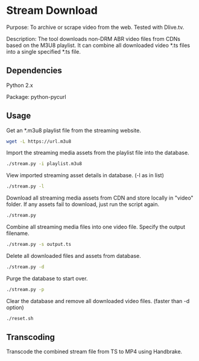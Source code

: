 # Stream Download

Purpose: To archive or scrape video from the web. Tested with Dlive.tv. 

Description: The tool downloads non-DRM ABR video files from CDNs based on the M3U8 playlist. It can combine all downloaded video \*.ts files into a single specified \*.ts file. 

## Dependencies

Python 2.x

Package: python-pycurl

## Usage

Get an \*.m3u8 playlist file from the streaming website.

```bash
wget -L https://url.m3u8
```

Import the streaming media assets from the playlist file into the database.

```bash
./stream.py -i playlist.m3u8
```

View imported streaming asset details in database. (-l as in list)

```bash
./stream.py -l
```

Download all streaming media assets from CDN and store locally in "video" folder. If any assets fail to download, just run the script again.

```bash
./stream.py
```

Combine all streaming media files into one video file. Specify the output filename.

```bash
./stream.py -s output.ts
```

Delete all downloaded files and assets from database.

```bash
./stream.py -d
```

Purge the database to start over.

```bash
./stream.py -p
```

Clear the database and remove all downloaded video files. (faster than -d option)
```bash
./reset.sh
```

## Transcoding

Transcode the combined stream file from TS to MP4 using Handbrake.
